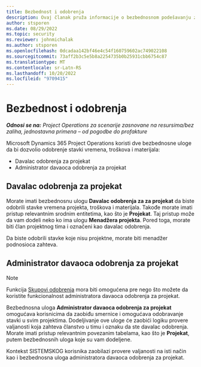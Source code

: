 ```yaml
---
title: Bezbednost i odobrenja
description: Ovaj članak pruža informacije o bezbednosnom podešavanju za rad sa odobrenjima u rešenju Microsoft Dynamics 365 Project Operations.
author: stsporen
ms.date: 08/29/2022
ms.topic: security
ms.reviewer: johnmichalak
ms.author: stsporen
ms.openlocfilehash: 0dcadaa142bf46e4c54f160759602ac749022108
ms.sourcegitcommit: 73aff2b3c5e5b8a2254735b0b25931cbb6754c87
ms.translationtype: MT
ms.contentlocale: sr-Latn-RS
ms.lasthandoff: 10/20/2022
ms.locfileid: "9709415"
---
```

# <a name="security-and-approvals"></a>Bezbednost i odobrenja

_**Odnosi se na:** Project Operations za scenarije zasnovane na resursima/bez zaliha, jednostavna primena – od pogodbe do profakture_

Microsoft Dynamics 365 Project Operations koristi dve bezbednosne uloge da bi dozvolio odobrenje stavki vremena, troškova i materijala:

- Davalac odobrenja za projekat
- Administrator davaoca odobrenja za projekat

## <a name="project-approver"></a>Davalac odobrenja za projekat

Morate imati bezbednosnu ulogu **Davalac odobrenja za za projekat** da biste odobrili stavke vremena projekta, troškova i materijala. Takođe morate imati pristup relevantnim srodnim entitetima, kao što je **Projekat**. Taj pristup može da vam dodeli neko ko ima ulogu **Menadžera projekta**. Pored toga, morate biti član projektnog tima i označeni kao davalac odobrenja.

Da biste odobrili stavke koje nisu projektne, morate biti menadžer podnosioca zahteva.

## <a name="project-approver-admin"></a>Administrator davaoca odobrenja za projekat

> [!NOTE]
> Funkcija [Skupovi odobrenja](approval-sets.md) mora biti omogućena pre nego što možete da koristite funkcionalnost administratora davaoca odobrenja za projekat.

Bezbednosna uloga **Administrator davaoca odobrenja za projekat** omogućava korisnicima da zaobiđu smernice i omogućava odobravanje stavki u svim projektima. Dodeljivanje ove uloge će zaobići logiku provere valjanosti koja zahteva članstvo u timu i oznaku da ste davalac odobrenja. Morate imati pristup relevantnim povezanim tabelama, kao što je **Projekat**, putem bezbednosnih uloga koje su vam dodeljene.

Kontekst SISTEMSKOG korisnika zaobilazi provere valjanosti na isti način kao i bezbednosna uloga administratora davaoca odobrenja za projekat.
